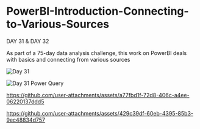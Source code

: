 # PowerBI-Introduction-Connecting-to-Various-Sources

DAY 31 & DAY 32

As part of a 75-day data analysis challenge, this work on PowerBI deals with basics and connecting from various sources


![Day 31](https://github.com/user-attachments/assets/43eb3517-e64f-4080-bad9-cae89513210e)



![Day 31 Power Query](https://github.com/user-attachments/assets/83be3d0d-5fbc-4f72-9d77-7f752adbed75)





https://github.com/user-attachments/assets/a77fbd1f-72d8-406c-a4ee-06220137ddd5






https://github.com/user-attachments/assets/429c39df-60eb-4395-85b3-9ec48834d757

